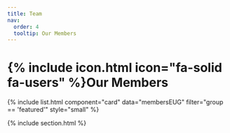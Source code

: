 ```yaml
---
title: Team
nav:
  order: 4
  tooltip: Our Members
---
```


# {% include icon.html icon="fa-solid fa-users" %}Our Members

{% include list.html component="card" data="membersEUG" filter="group == 'featured'" style="small" %}

{% include section.html %}
